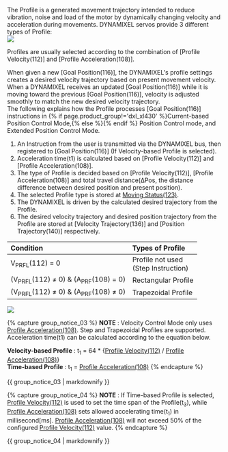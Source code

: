 The Profile is a generated movement trajectory intended to reduce vibration, noise and load of the motor by dynamically changing velocity and acceleration during movements.
DYNAMIXEL servos provide 3 different types of Profile:  
![](/assets/images/dxl/x/profile_types.png)  

Profiles are usually selected according to the combination of [Profile Velocity(112)] and [Profile Acceleration(108)].  


When given a new [Goal Position(116)], the DYNAMIXEL's profile settings creates a desired velocity trajectory based on present movement velocity.
When a DYNAMIXEL receives an updated [Goal Position(116)] while it is moving toward the previous [Goal Position(116)], velocity is adjusted smoothly to match the new desired velocity trajectory.  
The following explains how the Profile processes [Goal Position(116)] instructions in {% if page.product_group!='dxl_xl430' %}Current-based Position Control Mode,{% else %}{% endif %} Position Control mode, and Extended Position Control Mode.

1. An Instruction from the user is transmitted via the DYNAMIXEL bus, then registered to [Goal Position(116)] (If Velocity-based Profile is selected).
2. Acceleration time(t1) is calculated based on [Profile Velocity(112)] and [Profile Acceleration(108)].
3. The type of Profile is decided based on [Profile Velocity(112)], [Profile Acceleration(108)] and total travel distance(ΔPos, the distance difference between desired position and present position).
4. The selected Profile type is stored at [Moving Status(123)].
5. The DYNAMIXEL is driven by the calculated desired trajectory from the Profile.
6. The desired velocity trajectory and desired position trajectory from the Profile are stored at [Velocity Trajectory(136)] and [Position Trajectory(140)] respectively.

| Condition                                                | Types of Profile                         |
|:---------------------------------------------------------|:-----------------------------------------|
| V<sub>PRFL</sub>(112) = 0                                | Profile not used<br />(Step Instruction) |
| (V<sub>PRFL</sub>(112) ≠ 0) & (A<sub>PRF</sub>(108) = 0) | Rectangular Profile                      |
| (V<sub>PRFL</sub>(112) ≠ 0) & (A<sub>PRF</sub>(108) ≠ 0) | Trapezoidal Profile                      |

![](/assets/images/dxl/x/velocity_profile.png)

{% capture group_notice_03 %}
**NOTE** : Velocity Control Mode only uses [Profile Acceleration(108)](#profile-acceleration108). Step and Trapezoidal Profiles are supported. Acceleration time(t1) can be calculated according to the equation below.  

**Velocity-based Profile** : t<sub>1</sub> = 64 * {[Profile Velocity(112)](#profile-velocity112) / [Profile Acceleration(108)](#profile-acceleration108)}  
**Time-based Profile** : t<sub>1</sub> = [Profile Acceleration(108)](#profile-acceleration108)
{% endcapture %}

<div class="notice">
  {{ group_notice_03 | markdownify }}
</div>

{% capture group_notice_04 %}
**NOTE** : If Time-based Profile is selected, [Profile Velocity(112)](#profile-velocity112) is used to set the time span of the Profile(t<sub>3</sub>), while [Profile Acceleration(108)](#profile-acceleration108) sets allowed accelerating time(t<sub>1</sub>) in millisecond[ms]. [Profile Acceleration(108)](#profile-acceleration108) will not exceed 50% of the configured [Profile Velocity(112)](#profile-velocity112) value.
{% endcapture %}

<div class="notice">
  {{ group_notice_04 | markdownify }}
</div>

[Moving Status(123)]: #moving-status123
